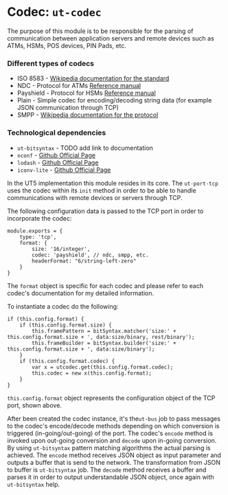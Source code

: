 # **Codec:** `ut-codec` #
The purpose of this module is to be responsible for the parsing of communication between application servers and remote devices such as ATMs, HSMs, POS devices, PIN Pads, etc.

### **Different types of codecs** ###

 - ISO 8583 - [Wikipedia documentation for the standard](http://en.wikipedia.org/wiki/ISO_8583)
 - NDC - Protocol for ATMs [Reference manual](http://ndcmessage.googlecode.com/svn/trunk/test/Reference%20manual.pdf)
 - Payshield - Protocol for HSMs [Reference manual](https://arthurvandermerwe.files.wordpress.com/2014/12/1270a546-015-host-command-reference-v2-3a.pdf)
 - Plain - Simple codec for encoding/decoding string data (for example JSON communication through TCP)
 - SMPP - [Wikipedia documentation for the protocol](http://en.wikipedia.org/wiki/Short_Message_Peer-to-Peer)

### **Technological dependencies** ###

 - `ut-bitsyntax` - TODO add link to documentation
 - `nconf` - [Github Official Page](https://github.com/indexzero/nconf)
 - `lodash` - [Github Official Page](https://github.com/lodash/lodash)
 - `iconv-lite` - [Github Official Page](https://github.com/ashtuchkin/iconv-lite)

In the UT5 implementation this module resides in its core. The `ut-port-tcp` uses the codec within its `init` method in order to be able to handle communications with remote devices or servers through TCP.

The following configuration data is passed to the TCP port in order to incorporate the codec:

	module.exports = {
		type: 'tcp',
		format: {
			size: '16/integer',
	        codec: 'payshield', // ndc, smpp, etc.
	        headerFormat: "6/string-left-zero"
		}
	}

The `format` object is specific for each codec and please refer to each codec's documentation for my detailed  information.

To instantiate a codec do the following:

    if (this.config.format) {
        if (this.config.format.size) {
            this.framePattern = bitSyntax.matcher('size:' + this.config.format.size + ', data:size/binary, rest/binary');
            this.frameBuilder = bitSyntax.builder('size:' + this.config.format.size + ', data:size/binary');
        }
        if (this.config.format.codec) {
            var x = utcodec.get(this.config.format.codec);
            this.codec = new x(this.config.format);
        }
    }

`this.config.format` object represents the configuration object of the TCP port, shown above.

After been created the codec instance, it's the`ut-bus` job to pass messages to the codec's encode/decode methods depending on which conversion is triggered (in-going/out-going) of the port. The codec's `encode` method is invoked upon out-going conversion and `decode` upon in-going conversion. By using `ut-bitsyntax` pattern matching algorithms the actual parsing is achieved. The `encode` method receives JSON object as input parameter and outputs a buffer that is send to the network. The transformation from JSON to buffer is `ut-bitsyntax` job. The `decode` method receives a buffer and parses it in order to output understandable JSON object, once again with `ut-bitsyntax` help. 
